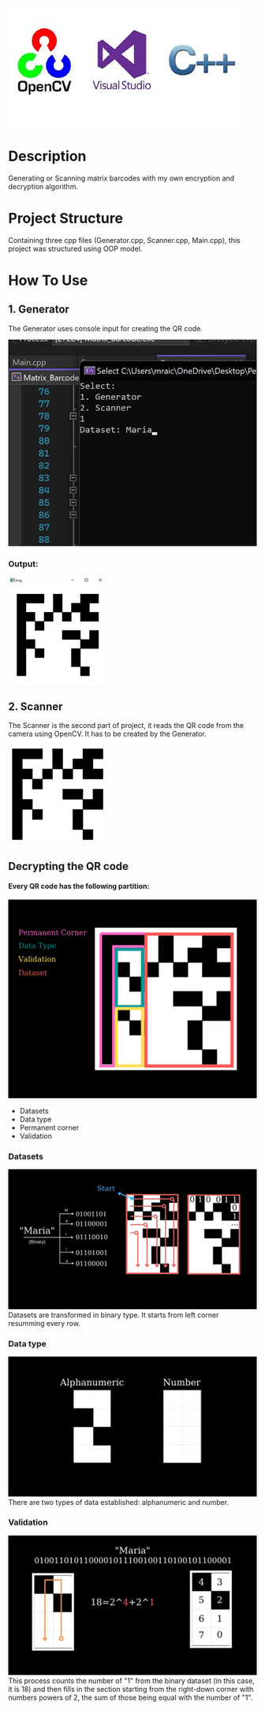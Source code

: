 ![O_V_C](Images/O_V_C++.jpg)
# Description
Generating or Scanning matrix barcodes with my own encryption and decryption algorithm.
# Project Structure
Containing three cpp files (Generator.cpp, Scanner.cpp, Main.cpp), this project was structured using OOP model.
# How To Use
## 1. Generator
The Generator uses console input for creating the QR code.

![Generator input](Images/Generator_input.jpg)
### Output:
![Generator output](Images/Generator_output.jpg)

## 2. Scanner
 The Scanner is the second part of project, it reads the QR code from the camera using OpenCV. It has to be created by the Generator. 

![Maria Barcode](Images/Maria_Barcode.png)
## Decrypting the QR code
#### Every QR code has the following partition:

![Partition](Images/Partition.png)
- Datasets
- Data type
- Permanent corner
- Validation
### Datasets
![Dataset](Images/Dataset.jpg)
Datasets are transformed in binary type. It starts from left corner resumming every row.  
### Data type
![Data Type](Images/Data_type.jpg)
There are two types of data established: alphanumeric and number.
### Validation
![Validation](Images/Validation.jpg)
This process counts the number of "1" from the binary dataset (in this case, it is 18) and then fills in the section starting from the right-down corner with numbers powers of 2, the sum of those being equal with the number of "1".